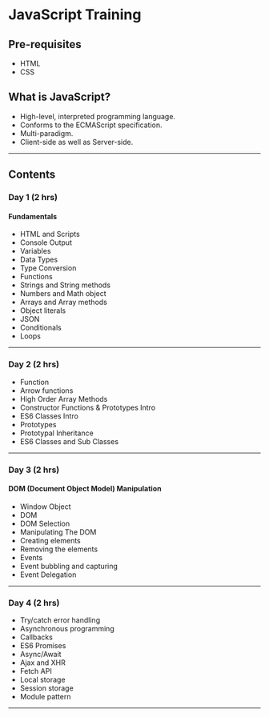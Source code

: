 # JavaScript Training

## Pre-requisites

* HTML
* CSS

## What is JavaScript?

* High-level, interpreted programming language.
* Conforms to the ECMAScript specification.
* Multi-paradigm.
* Client-side as well as Server-side.

---

## Contents

### Day 1 (2 hrs)

#### Fundamentals

* HTML and Scripts
* Console Output
* Variables
* Data Types
* Type Conversion
* Functions
* Strings and String methods
* Numbers and Math object
* Arrays and Array methods
* Object literals
* JSON
* Conditionals
* Loops

---

### Day 2 (2 hrs)

* Function
* Arrow functions
* High Order Array Methods
* Constructor Functions & Prototypes Intro
* ES6 Classes Intro
* Prototypes
* Prototypal Inheritance
* ES6 Classes and Sub Classes

---

### Day 3 (2 hrs)

#### DOM (Document Object Model) Manipulation

* Window Object
* DOM
* DOM Selection
* Manipulating The DOM
* Creating elements
* Removing the elements
* Events
* Event bubbling and capturing
* Event Delegation

---

### Day 4 (2 hrs)

* Try/catch error handling
* Asynchronous programming
* Callbacks
* ES6 Promises
* Async/Await
* Ajax and XHR
* Fetch API
* Local storage
* Session storage
* Module pattern

---
